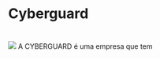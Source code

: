 # Cyberguard <h1>
![](https://drive.google.com/file/d/14EOMyX2QJnbHWOIFEvac0kCZTgGl6hsy/view?usp=drivesdk)
A CYBERGUARD é uma empresa que tem
